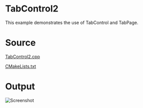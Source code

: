 # TabControl2

This example demonstrates the use of TabControl and TabPage.

# Source

[TabControl2.cpp](TabControl2.cpp)

[CMakeLists.txt](CMakeLists.txt)

# Output

![Screenshot](../../../docs/Pictures/TabControl2.png)


